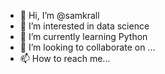 - 👋 Hi, I’m @samkrall
- 👀 I’m interested in data science
- 🌱 I’m currently learning Python
- 💞️ I’m looking to collaborate on ...
- 📫 How to reach me...

<!---
samkrall/samkrall is a ✨ special ✨ repository because its `README.md` (this file) appears on your GitHub profile.
You can click the Preview link to take a look at your changes.
--->

